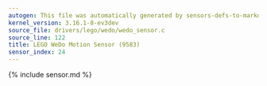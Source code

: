 ```yaml
---
autogen: This file was automatically generated by sensors-defs-to-markdown.py
kernel_version: 3.16.1-8-ev3dev
source_file: drivers/lego/wedo/wedo_sensor.c
source_line: 122
title: LEGO WeDo Motion Sensor (9583)
sensor_index: 24
---
```


{% include sensor.md %}
